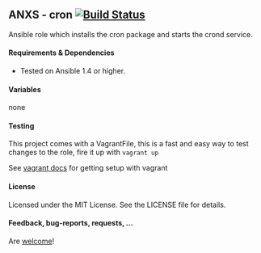 ## ANXS - cron [![Build Status](https://travis-ci.org/ANXS/cron.png)](https://travis-ci.org/ANXS/cron)

Ansible role which installs the cron package and starts the crond service.


#### Requirements & Dependencies

- Tested on Ansible 1.4 or higher.


#### Variables

none


#### Testing
This project comes with a VagrantFile, this is a fast and easy way to test changes to the role, fire it up with `vagrant up`

See [vagrant docs](https://docs.vagrantup.com/v2/) for getting setup with vagrant


#### License

Licensed under the MIT License. See the LICENSE file for details.


#### Feedback, bug-reports, requests, ...

Are [welcome](https://github.com/ANXS/cron/issues)!
